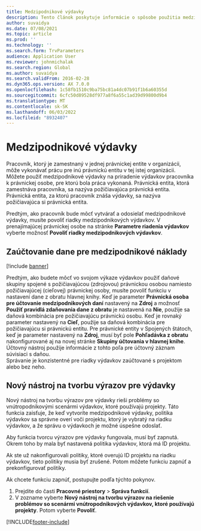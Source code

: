 ```yaml
---
title: Medzipodnikové výdavky
description: Tento článok poskytuje informácie o spôsobe použitia medzipodnikových výdavkov na priradenie výdavkov pracovníka k právnickej osobe, pre ktorú bola práca vykonaná.
author: suvaidya
ms.date: 07/08/2021
ms.topic: article
ms.prod: ''
ms.technology: ''
ms.search.form: TrvParameters
audience: Application User
ms.reviewer: johnmichalak
ms.search.region: Global
ms.author: suvaidya
ms.search.validFrom: 2016-02-28
ms.dyn365.ops.version: AX 7.0.0
ms.openlocfilehash: 1c58fb1510c9ba75bc81a4dc07b91f1b6a60355d
ms.sourcegitcommit: 6cfc50d89528df977a8f6a55c1ad39d99800d9b4
ms.translationtype: MT
ms.contentlocale: sk-SK
ms.lasthandoff: 06/03/2022
ms.locfileid: "8932407"
---
```

# <a name="intercompany-expenses"></a>Medzipodnikové výdavky

Pracovník, ktorý je zamestnaný v jednej právnickej entite v organizácii, môže vykonávať prácu pre inú právnickú entitu v tej istej organizácii. Môžete použiť medzipodnikové výdavky na priradenie výdavkov pracovníka k právnickej osobe, pre ktorú bola práca vykonaná. Právnická entita, ktorá zamestnáva pracovníka, sa nazýva požičiavajúca právnická entita. Právnická entita, za ktorú pracovník znáša výdavky, sa nazýva požičiavajúca si právnická entita. 

Predtým, ako pracovník bude môcť vytvárať a odosielať medzipodnikové výdavky, musíte povoliť riadky medzipodnikových výdavkov. V prenajímajúcej právnickej osobe na stránke **Parametre riadenia výdavkov** vyberte možnosť **Povoliť riadky medzipodnikových výdavkov**. 

## <a name="tax-posting-for-intercompany-expenses"></a>Zaúčtovanie dane pre medzipodnikové náklady

[!include [banner](../includes/banner.md)]

Predtým, ako budete môcť vo svojom výkaze výdavkov použiť daňové skupiny spojené s požičiavajúcou (zdrojovou) právnickou osobou namiesto požičiavajúcej (cieľovej) právnickej osoby, musíte povoliť funkciu v nastavení dane z obratu hlavnej knihy. Keď je parameter **Právnická osoba pre účtovanie medzipodnikových daní** nastavený na **Zdroj** a možnosť **Použiť pravidlá zdaňovania dane z obratu** je nastavená na **Nie**, použije sa daňová kombinácia pre požičiavajúcu právnickú osobu. Keď je rovnaký parameter nastavený na **Cieľ**, použije sa daňová kombinácia pre požičiavajúcu si právnickú entitu. Pre právnické entity v Spojených štátoch, keď je parameter nastavený na **Zdroj**, musí byť pole **Pohľadávka z obratu** nakonfigurované aj na novej stránke **Skupiny účtovania v hlavnej knihe**. Účtovný nástroj použije informácie z tohto poľa pre účtovný záznam súvisiaci s daňou.   
Správanie je konzistentné pre riadky výdavkov zaúčtované s projektom alebo bez neho.  

## <a name="new-expense-expression-builder"></a>Nový nástroj na tvorbu výrazov pre výdavky

Nový nástroj na tvorbu výrazov pre výdavky rieši problémy so vnútropodnikovými scenármi výdavkov, ktoré používajú projekty. Táto funkcia zaisťuje, že keď vytvoríte medzipodnikové výdavky, politika výdavkov sa správne overí voči projektu, ktorý je vybratý na riadku výdavkov, a že správu o výdavkoch je možné úspešne odoslať.

Aby funkcia tvorcu výrazov pre výdavky fungovala, musí byť zapnutá. Okrem toho by mala byť nastavená politika výdavkov, ktorá má ID projektu.

Ak ste už nakonfigurovali politiky, ktoré overujú ID projektu na riadku výdavkov, tieto politiky musia byť zrušené. Potom môžete funkciu zapnúť a prekonfigurovať politiky.

Ak chcete funkciu zapnúť, postupujte podľa týchto pokynov.

1. Prejdite do časti **Pracovné priestory** \> **Správa funkcií**.
2. V zozname vyberte **Nový nástroj na tvorbu výrazov na riešenie problémov so scenármi vnútropodnikových výdavkov, ktoré používajú projekty**. Potom vyberte **Povoliť**.

[!INCLUDE[footer-include](../includes/footer-banner.md)]
